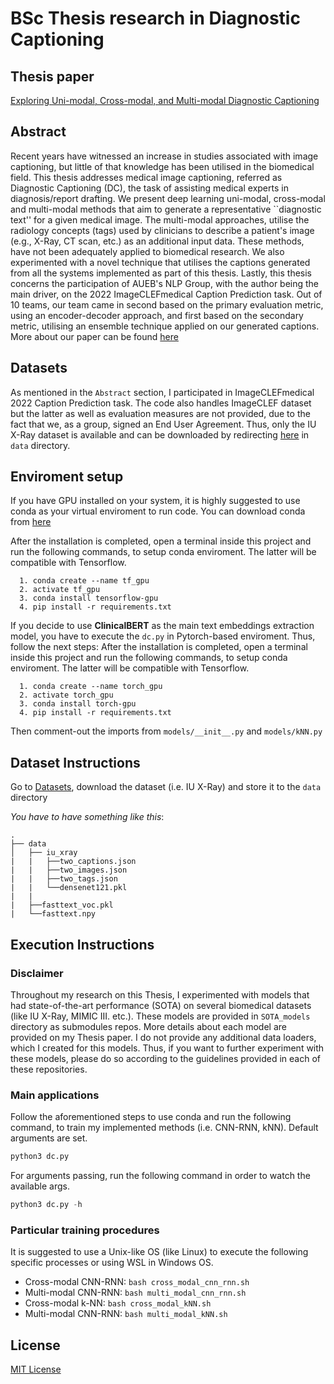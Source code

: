 # BSc Thesis research in Diagnostic Captioning

## Thesis paper
[Exploring Uni-modal, Cross-modal, and Multi-modal Diagnostic Captioning](http://nlp.cs.aueb.gr/theses/g_zachariadis_bsc_thesis.pdf)

## Abstract
Recent years have witnessed an increase in studies associated with image captioning, but little of that knowledge has been utilised in the biomedical field. This thesis addresses medical image captioning, referred as Diagnostic Captioning (DC), the task of assisting medical experts in diagnosis/report drafting. We present deep learning uni-modal, cross-modal and multi-modal methods that aim to generate a representative ``diagnostic text'' for a given medical image. The multi-modal approaches, utilise the radiology concepts (tags) used by clinicians to describe a patient's image (e.g., X-Ray, CT scan, etc.) as an additional input data. These methods, have not been adequately applied to biomedical research. We also experimented with a novel technique that utilises the captions generated from all the systems implemented as part of this thesis. Lastly, this thesis concerns the participation of AUEB's NLP Group, with the author being the main driver, on the 2022 ImageCLEFmedical Caption Prediction task. Out of 10 teams, our team came in second based on the primary evaluation metric, using an encoder-decoder approach, and first based on the secondary metric, utilising an ensemble technique applied on our generated captions. More about our paper can be found [here](http://ceur-ws.org/Vol-3180/paper-101.pdf)

## Datasets
As mentioned in the `Abstract` section, I participated in ImageCLEFmedical 2022 Caption Prediction task. The code also handles ImageCLEF dataset but the latter as well as evaluation measures are not provided, due to the fact that we, as a group, signed an End User Agreement. Thus, only the IU X-Ray dataset is available and can be downloaded by redirecting [here](https://github.com/zaaachos/Thesis-Diagnostic-Captioning/tree/main/data) in `data` directory.

## Enviroment setup
If you have GPU installed on your system, it is highly suggested to use conda as your virtual enviroment to run code. You can download conda from [here](https://conda.io/projects/conda/en/latest/user-guide/install/index.html)

After the installation is completed, open a terminal inside this project and run the following commands, to setup conda enviroment. The latter will be compatible with Tensorflow.
```
  1. conda create --name tf_gpu
  2. activate tf_gpu
  3. conda install tensorflow-gpu
  4. pip install -r requirements.txt
```

If you decide to use **ClinicalBERT** as the main text embeddings extraction model, you have to execute the `dc.py` in Pytorch-based enviroment. Thus, follow the next steps:
After the installation is completed, open a terminal inside this project and run the following commands, to setup conda enviroment. The latter will be compatible with Tensorflow.
```
  1. conda create --name torch_gpu
  2. activate torch_gpu
  3. conda install torch-gpu
  4. pip install -r requirements.txt
```
Then comment-out the imports from `models/__init__.py` and `models/kNN.py`

## Dataset Instructions
Go to [Datasets](https://github.com/zaaachos/Thesis-Diagnostic-Captioning/tree/main/data), download the dataset (i.e. IU X-Ray) and store it to the `data` directory

*You have to have something like this*:
```
.
├── data
│   ├── iu_xray
|   |   ├──two_captions.json
|   |   ├──two_images.json
|   |   ├──two_tags.json
|   |   └──densenet121.pkl     
|   |
|   ├──fasttext_voc.pkl
|   └──fasttext.npy
```
## Execution Instructions
### Disclaimer
Throughout my research on this Thesis, I experimented with models that had state-of-the-art performance (SOTA) on several biomedical datasets (like IU X-Ray, MIMIC III. etc.). These models are provided in `SOTA_models` directory as submodules repos. More details about each model are provided on my Thesis paper. I do not provide any additional data loaders, which I created for this models. Thus, if you want to further experiment with these models, please do so according to the guidelines provided in each of these repositories.

### Main applications
Follow the aforementioned steps to use conda and run the following command, to train my implemented methods (i.e. CNN-RNN, kNN). Default arguments are set.
```py
python3 dc.py
```

For arguments passing, run the following command in order to watch the available args.
```py
python3 dc.py -h
```

### Particular training procedures
It is suggested to use a Unix-like OS (like Linux) to execute the following specific processes or using WSL in Windows OS.
* Cross-modal CNN-RNN: `bash cross_modal_cnn_rnn.sh`
* Multi-modal CNN-RNN: `bash multi_modal_cnn_rnn.sh`
* Cross-modal k-NN: `bash cross_modal_kNN.sh`
* Multi-modal CNN-RNN: `bash multi_modal_kNN.sh`
  

## License
[MIT License](https://github.com/zaaachos/bsc-thesis-in-diagnostic-captioning/blob/main/LICENSE)
